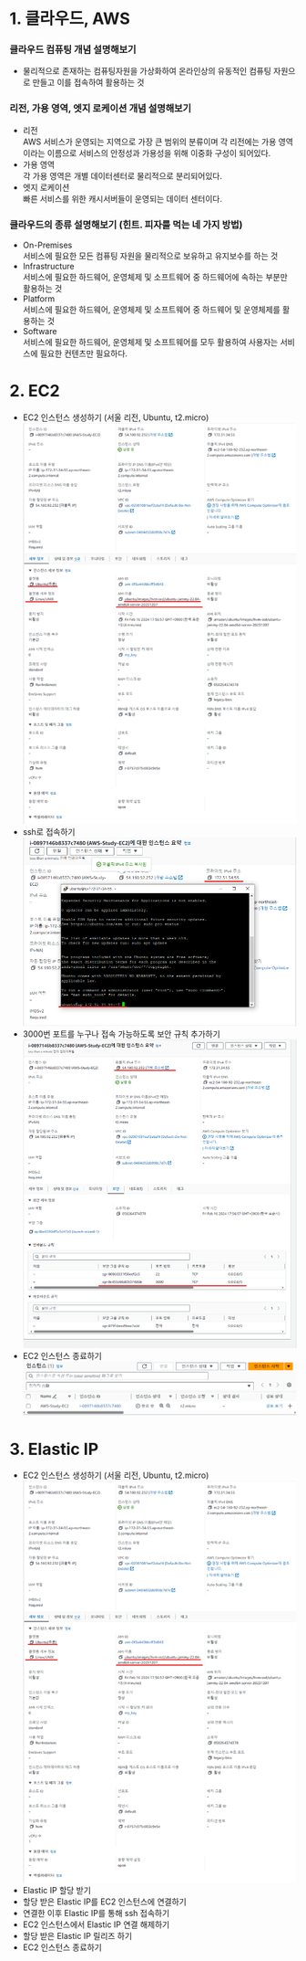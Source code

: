 # 1. 클라우드, AWS  

### 클라우드 컴퓨팅 개념 설명해보기  
- 물리적으로 존재하는 컴퓨팅자원을 가상화하여 온라인상의 유동적인 컴퓨팅 자원으로 만들고 이를 접속하여 활용하는 것
### 리전, 가용 영역, 엣지 로케이션 개념 설명해보기
- 리전  
  AWS 서비스가 운영되는 지역으로 가장 큰 범위의 분류이며 각 리전에는 가용 영역이라는 이름으로 서비스의 안정성과 가용성을 위해 이중화 구성이 되어있다. 
- 가용 영역  
  각 가용 영역은 개별 데이터센터로 물리적으로 분리되어있다.
- 엣지 로케이션  
  빠른 서비스를 위한 캐시서버들이 운영되는 데이터 센터이다. 
### 클라우드의 종류 설명해보기 (힌트. 피자를 먹는 네 가지 방법)
- On-Premises  
  서비스에 필요한 모든 컴퓨팅 자원을 물리적으로 보유하고 유지보수를 하는 것
- Infrastructure  
  서비스에 필요한 하드웨어, 운영체제 및 소프트웨어 중 하드웨어에 속하는 부분만 활용하는 것 
- Platform  
  서비스에 필요한 하드웨어, 운영체제 및 소프트웨어 중 하드웨어 및 운영체제를 활용하는 것 
- Software  
  서비스에 필요한 하드웨어, 운영체제 및 소프트웨어를 모두 활용하여 사용자는 서비스에 필요한 컨텐츠만 필요하다. 

# 2. EC2  
- EC2 인스턴스 생성하기 (서울 리전, Ubuntu, t2.micro)  
![](Study\Images\AWS\EC2\EC2_Create.png)
- ssh로 접속하기  
![](Study\Images\AWS\EC2\EC2_SSH.png)
- 3000번 포트를 누구나 접속 가능하도록 보안 규칙 추가하기  
![](Study\Images\AWS\EC2\EC2_port.png)
- EC2 인스턴스 종료하기
![](Study\Images\AWS\EC2\EC2_Closed.png)

# 3. Elastic IP
- EC2 인스턴스 생성하기 (서울 리전, Ubuntu, t2.micro)
![](Study\Images\AWS\EC2\EC2_Create.png)
- Elastic IP 할당 받기
- 할당 받은 Elastic IP를 EC2 인스턴스에 연결하기
- 연결한 이후 Elastic IP를 통해 ssh 접속하기
- EC2 인스턴스에서 Elastic IP 연결 해제하기
- 할당 받은 Elastic IP 릴리즈 하기
- EC2 인스턴스 종료하기